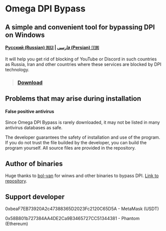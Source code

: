 # Omega DPI Bypass
## A simple and convenient tool for bypassing DPI on Windows
#### [Русский (Russian) 🇷🇺](https://github.com/0netervezer0/Omega-DPI-Bypass/blob/main/docs/README_ru.md)  |  [فارسی (Persian) 🇮🇷](https://github.com/0netervezer0/Omega-DPI-Bypass/blob/main/docs/README_fa.md)
It will help you get rid of blocking of YouTube or Discord in such countries as Russia, Iran and other countries where these services are blocked by DPI technology.
> ### [Download](https://github.com/0netervezer0/Omega-DPI-Bypass/releases/tag/2.2.1)
## Problems that may arise during installation
#### False positive antivirus
Since Omega DPI Bypass is rarely downloaded, it may not be listed in many antivirus databases as safe.

The developer guarantees the safety of installation and use of the program. If you do not trust the file builded by the developer, you can build the program yourself. All source files are provided in the repository.
## Author of binaries
Huge thanks to [bol-van](https://github.com/bol-van) for winws and other binaries to bypass DPI.
[Link to repository](https://github.com/bol-van/zapret).
## Support developer
0xbeaF7EB73920A2c47388365D2023Fc2120C65D5A - MetaMask (USDT)

0x58B801b727384AA4DE2Ca9B3465727CC51344381 - Phantom (Ethereum)
